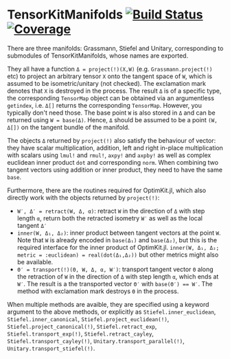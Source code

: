 # TensorKitManifolds [![Build Status](https://github.com/Jutho/TensorKitManifolds.jl/workflows/CI/badge.svg)](https://github.com/Jutho/TensorKitManifolds.jl/actions) [![Coverage](https://codecov.io/gh/Jutho/TensorKitManifolds.jl/branch/master/graph/badge.svg)](https://codecov.io/gh/Jutho/TensorKitManifolds.jl)

There are three manifolds: Grassmann, Stiefel and Unitary, corresponding to submodules of TensorKitManifolds, whose names are exported.

They all have a function `Δ = project(!)(X,W)` (e.g. `Grassmann.project(!)` etc) to project an arbitrary tensor `X` onto the tangent space of `W`, which is assumed to be isometric/unitary (not checked). The exclamation mark denotes that `X` is destroyed in the process. The result `Δ` is of a specific type, the corresponding `TensorMap` object can be obtained via an argumentless `getindex`, i.e. `Δ[]` returns the corresponding `TensorMap`. However, you typically don't need those. The base point `W` is also stored in `Δ` and can be returned using `W = base(Δ)`. Hence, `Δ` should be assumed to be a point `(W, Δ[])` on the tangent bundle of the manifold.

The objects `Δ` returned by `project(!)` also satisfy the behaviour of vector: they have scalar multiplication, addition, left and right in-place multiplication with scalars using `lmul!` and `rmul!`, `axpy!` and `axpby!` as well as complex euclidean inner product `dot` and corresponding `norm`. When combining two tangent vectors using addition or inner product, they need to have the same `base`.

Furthermore, there are the routines required for OptimKit.jl, which also directly work with the objects returned by `project(!)`:
* `W′, Δ′ = retract(W, Δ, α)`: retract `W` in the direction of `Δ` with step length `α`, return both the retracted isometry `W′` as well as the local tangent `Δ′`
* `inner(W, Δ₁, Δ₂)`: inner product between tangent vectors at the point `W`. Note that `W` is already encoded in `base(Δ₁)` and `base(Δ₂)`, but this is the required interface for the inner product of OptimKit.jl. `inner(W, Δ₁, Δ₂; metric = :euclidean) = real(dot(Δ₁,Δ₂))` but other metrics might also be available.
* `Θ′ = transport(!)(Θ, W, Δ, α, W′)`: transport tangent vector `Θ` along the retraction of `W` in the direction of `Δ` with step length `α`, which ends at `W′`. The result is a the transported vector `Θ′` with `base(Θ′) == W′`. The method with exclamation mark destroys `Θ` in the process.

When multiple methods are avaible, they are specified using a keyword argument to the above methods, or explicitly as
`Stiefel.inner_euclidean`, `Stiefel.inner_canonical`, `Stiefel.project_euclidean(!)`, `Stiefel.project_canonical(!)`, `Stiefel.retract_exp`, `Stiefel.transport_exp(!)`, `Stiefel.retract_cayley`, `Stiefel.transport_cayley(!)`, `Unitary.transport_parallel(!)`, `Unitary.transport_stiefel(!)`.

